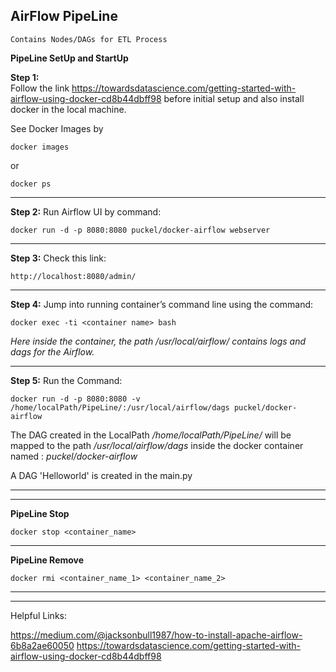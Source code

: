 **AirFlow PipeLine**
----------------------------------------------------------

    Contains Nodes/DAGs for ETL Process

**PipeLine SetUp and StartUp**

**Step 1:**     
Follow the link https://towardsdatascience.com/getting-started-with-airflow-using-docker-cd8b44dbff98
before initial setup and also install docker in the local machine.

See Docker Images by
    
    docker images
or
    
    docker ps

----------------------------------------------------------

**Step 2:** 
Run Airflow UI by command:

    docker run -d -p 8080:8080 puckel/docker-airflow webserver

----------------------------------------------------------

**Step 3:** 
Check this link: 

    http://localhost:8080/admin/

----------------------------------------------------------

**Step 4:** 
Jump into running container’s command line using the command:

    docker exec -ti <container name> bash

_Here inside the container, the path /usr/local/airflow/ contains logs and dags
for the Airflow._

----------------------------------------------------------

**Step 5:** 
Run the Command:

    docker run -d -p 8080:8080 -v /home/localPath/PipeLine/:/usr/local/airflow/dags puckel/docker-airflow
The DAG created in the LocalPath _/home/localPath/PipeLine/_ will be mapped to the path _/usr/local/airflow/dags_ 
inside the docker container named : _puckel/docker-airflow_

A DAG 'Helloworld' is created in the main.py

-----------------------------------------------------------
-----------------------------------------------------------

**PipeLine Stop**

    docker stop <container_name>

-----------------------------------------------------------

**PipeLine Remove**
    
    docker rmi <container_name_1> <container_name_2>

-----------------------------------------------------------
-----------------------------------------------------------

Helpful Links:

   https://medium.com/@jacksonbull1987/how-to-install-apache-airflow-6b8a2ae60050
   https://towardsdatascience.com/getting-started-with-airflow-using-docker-cd8b44dbff98

